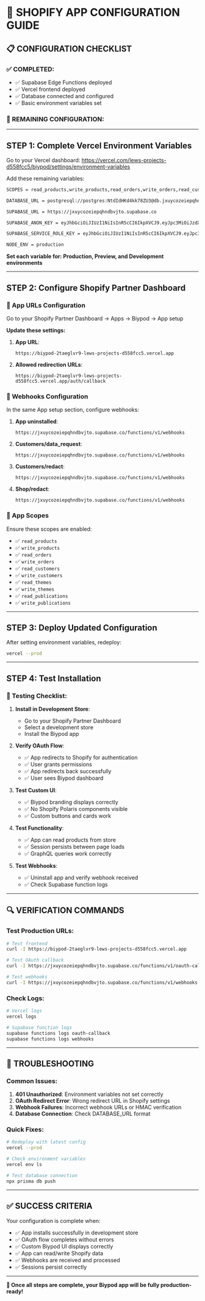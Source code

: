 # 🔧 **SHOPIFY APP CONFIGURATION GUIDE**

## **📋 CONFIGURATION CHECKLIST**

### **✅ COMPLETED:**
- ✅ Supabase Edge Functions deployed
- ✅ Vercel frontend deployed  
- ✅ Database connected and configured
- ✅ Basic environment variables set

### **🔧 REMAINING CONFIGURATION:**

---

## **STEP 1: Complete Vercel Environment Variables**

Go to your Vercel dashboard: https://vercel.com/lews-projects-d558fcc5/biypod/settings/environment-variables

Add these remaining variables:

```bash
SCOPES = read_products,write_products,read_orders,write_orders,read_customers,write_customers,read_themes,write_themes,read_publications,write_publications

DATABASE_URL = postgresql://postgres:NtdIdHKd4kk78ZU3@db.jxuycozeiepqhndbvjto.supabase.co:5432/postgres

SUPABASE_URL = https://jxuycozeiepqhndbvjto.supabase.co

SUPABASE_ANON_KEY = eyJhbGciOiJIUzI1NiIsInR5cCI6IkpXVCJ9.eyJpc3MiOiJzdXBhYmFzZSIsInJlZiI6Imp4dXljb3plaWVwcWhuZGJ2anRvIiwicm9sZSI6ImFub24iLCJpYXQiOjE3NTI4NzkwNDgsImV4cCI6MjA2ODQ1NTA0OH0.ExooQ_xa5Xo5XlM3pHmjsSNl9OAvL3DX29o-uodd3yg

SUPABASE_SERVICE_ROLE_KEY = eyJhbGciOiJIUzI1NiIsInR5cCI6IkpXVCJ9.eyJpc3MiOiJzdXBhYmFzZSIsInJlZiI6Imp4dXljb3plaWVwcWhuZGJ2anRvIiwicm9sZSI6InNlcnZpY2Vfcm9sZSIsImlhdCI6MTc1Mjg3OTA0OCwiZXhwIjoyMDY4NDU1MDQ4fQ.DWQRRsLb8akZUo8rdmgT2HY2bWEfNiB5f5Zjw2qmbfg

NODE_ENV = production
```

**Set each variable for: Production, Preview, and Development environments**

---

## **STEP 2: Configure Shopify Partner Dashboard**

### **🔗 App URLs Configuration**

Go to your Shopify Partner Dashboard → Apps → Biypod → App setup

**Update these settings:**

1. **App URL**:
   ```
   https://biypod-2taeglvr9-lews-projects-d558fcc5.vercel.app
   ```

2. **Allowed redirection URLs**:
   ```
   https://biypod-2taeglvr9-lews-projects-d558fcc5.vercel.app/auth/callback
   ```

### **📡 Webhooks Configuration**

In the same App setup section, configure webhooks:

1. **App uninstalled**:
   ```
   https://jxuycozeiepqhndbvjto.supabase.co/functions/v1/webhooks
   ```

2. **Customers/data_request**:
   ```
   https://jxuycozeiepqhndbvjto.supabase.co/functions/v1/webhooks
   ```

3. **Customers/redact**:
   ```
   https://jxuycozeiepqhndbvjto.supabase.co/functions/v1/webhooks
   ```

4. **Shop/redact**:
   ```
   https://jxuycozeiepqhndbvjto.supabase.co/functions/v1/webhooks
   ```

### **🔐 App Scopes**

Ensure these scopes are enabled:
- ✅ `read_products`
- ✅ `write_products`
- ✅ `read_orders`
- ✅ `write_orders`
- ✅ `read_customers`
- ✅ `write_customers`
- ✅ `read_themes`
- ✅ `write_themes`
- ✅ `read_publications`
- ✅ `write_publications`

---

## **STEP 3: Deploy Updated Configuration**

After setting environment variables, redeploy:

```bash
vercel --prod
```

---

## **STEP 4: Test Installation**

### **🧪 Testing Checklist:**

1. **Install in Development Store**:
   - Go to your Shopify Partner Dashboard
   - Select a development store
   - Install the Biypod app

2. **Verify OAuth Flow**:
   - ✅ App redirects to Shopify for authentication
   - ✅ User grants permissions
   - ✅ App redirects back successfully
   - ✅ User sees Biypod dashboard

3. **Test Custom UI**:
   - ✅ Biypod branding displays correctly
   - ✅ No Shopify Polaris components visible
   - ✅ Custom buttons and cards work

4. **Test Functionality**:
   - ✅ App can read products from store
   - ✅ Session persists between page loads
   - ✅ GraphQL queries work correctly

5. **Test Webhooks**:
   - ✅ Uninstall app and verify webhook received
   - ✅ Check Supabase function logs

---

## **🔍 VERIFICATION COMMANDS**

### **Test Production URLs:**

```bash
# Test frontend
curl -I https://biypod-2taeglvr9-lews-projects-d558fcc5.vercel.app

# Test OAuth callback
curl -I https://jxuycozeiepqhndbvjto.supabase.co/functions/v1/oauth-callback

# Test webhooks
curl -I https://jxuycozeiepqhndbvjto.supabase.co/functions/v1/webhooks
```

### **Check Logs:**

```bash
# Vercel logs
vercel logs

# Supabase function logs
supabase functions logs oauth-callback
supabase functions logs webhooks
```

---

## **🚨 TROUBLESHOOTING**

### **Common Issues:**

1. **401 Unauthorized**: Environment variables not set correctly
2. **OAuth Redirect Error**: Wrong redirect URL in Shopify settings
3. **Webhook Failures**: Incorrect webhook URLs or HMAC verification
4. **Database Connection**: Check DATABASE_URL format

### **Quick Fixes:**

```bash
# Redeploy with latest config
vercel --prod

# Check environment variables
vercel env ls

# Test database connection
npx prisma db push
```

---

## **✅ SUCCESS CRITERIA**

Your configuration is complete when:

- ✅ App installs successfully in development store
- ✅ OAuth flow completes without errors
- ✅ Custom Biypod UI displays correctly
- ✅ App can read/write Shopify data
- ✅ Webhooks are received and processed
- ✅ Sessions persist correctly

---

**🎉 Once all steps are complete, your Biypod app will be fully production-ready!**
